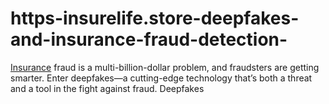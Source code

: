 # https-insurelife.store-deepfakes-and-insurance-fraud-detection-
[Insurance](https://insurelife.store/deepfakes-and-insurance-fraud-detection/) fraud is a multi-billion-dollar problem, and fraudsters are getting smarter. Enter deepfakes—a cutting-edge technology that’s both a threat and a tool in the fight against fraud. Deepfakes
